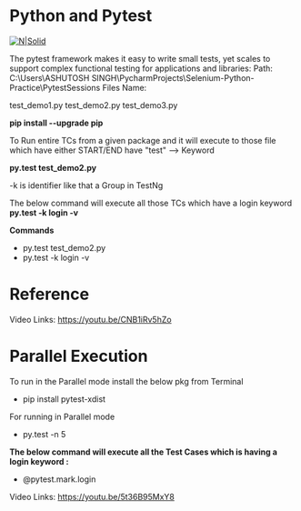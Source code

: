 # Python and Pytest

[![N|Solid](https://docs.pytest.org/en/stable/_static/pytest1.png)](https://docs.pytest.org/en/stable/)

The pytest framework makes it easy to write small tests, yet scales to support complex functional testing for applications and libraries:
Path: C:\Users\ASHUTOSH SINGH\PycharmProjects\Selenium-Python-Practice\PytestSessions
Files Name:

test_demo1.py
test_demo2.py
test_demo3.py

**pip install --upgrade pip**

To Run entire TCs from a given package and it will execute to those file which have either START/END have "test" --> Keyword

**py.test test_demo2.py**

-k is identifier like that a Group in TestNg

The below command will execute all those TCs which have a login keyword
**py.test -k login -v**

**Commands**
  - py.test test_demo2.py
  - py.test -k login -v

# Reference
Video Links: https://youtu.be/CNB1iRv5hZo


# Parallel Execution
To run in the Parallel mode install the below pkg from  Terminal
- pip install pytest-xdist
 
For running in Parallel mode
 - py.test -n 5
 
 **The below command will  execute all the Test Cases which is having a login keyword :**
 - @pytest.mark.login
 
 Video Links: https://youtu.be/5t36B95MxY8
